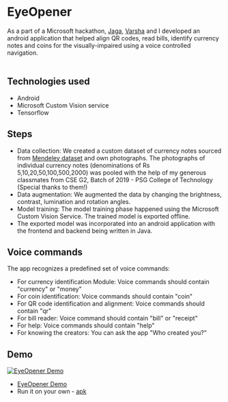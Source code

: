 # EyeOpener
As a part of a Microsoft hackathon, [Jaga](https://www.linkedin.com/in/jagadeeshwaranv/), [Varsha](https://www.linkedin.com/in/varsha-venkatakrishnan-80702117a/) and I developed an android application that helped align QR codes, read bills, identify currency notes and coins for the visually-impaired using a voice controlled navigation.<br><br>

## Technologies used
* Android
* Microsoft Custom Vision service
* Tensorflow

## Steps
* Data collection: We created a custom dataset of currency notes sourced from [Mendeley dataset](https://data.mendeley.com/datasets/48ympv8jjf/1) and own photographs. The photographs of individual currency notes (denominations of Rs 5,10,20,50,100,500,2000) was pooled with the help of my generous classmates from CSE G2, Batch of 2019 - PSG College of Technology (Special thanks to them!)
* Data augmentation: We augmented the data by changing the brightness, contrast, lumination and rotation angles.
* Model training: The model training phase happened using the Microsoft Custom Vision Service. The trained model is exported offline.
* The exported model was incorporated into an android application with the frontend and backend being written in Java.

## Voice commands
The app recognizes a predefined set of voice commands:
* For currency identification Module: Voice commands should contain "currency" or "money"
* For coin identification: Voice commands should contain "coin"
* For QR code identification and alignment: Voice commands should contain "qr"
* For bill reader: Voice command should contain "bill" or "receipt"
* For help: Voice commands should contain "help"
* For knowing the creators: You can ask the app "Who created you?"

## Demo
[![EyeOpener Demo](https://img.youtube.com/vi/GQrzBC7pMx8/0.jpg)](https://www.youtube.com/watch?v=GQrzBC7pMx8)
* [EyeOpener Demo](https://www.youtube.com/watch?v=GQrzBC7pMx8)
* Run it on your own - [apk](https://github.com/balajimt/EyeOpener/blob/master/EyeOpener.apk)

